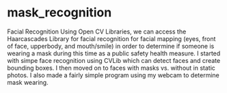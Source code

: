# mask_recognition
Facial Recognition 
Using Open CV Libraries, we can access the Haarcascades Library for facial recognition for facial mapping (eyes, front of face, upperbody, and mouth/smile) in order to determine if someone is wearing a mask during this time as a public safety health measure.
I started with simpe face recognition using CVLib which can detect faces and create bounding boxes. 
I then moved on to faces with masks vs. without in static photos.
I also made a fairly simple program using my webcam to determine mask wearing.
